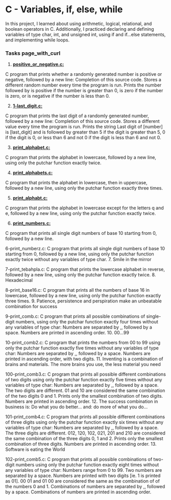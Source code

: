 
# C - Variables, if, else, while

In this project, I learned about using arithmetic, logical, relational, and boolean operators in C. Additionally, I practiced declaring and defining variables of type char, int, and unsigned int, using if and if...else statements, and implementing while loops.

### Tasks page_with_curl

1. **[positive_or_negative.c:](https://github.com/BromicOuma/alx-low_level_programming/blob/main/0x01-variables_if_else_while/0-positive_or_negative.c)**

C program that prints whether a randomly generated number is positive or negative, followed by a new line:
Completion of this source code.
Stores a different random number every time the program is run.
Prints the number followed by is positive if the number is greater than 0, is zero if the number is zero, or is negative if the number is less than 0.

2. **[1-last_digit.c:](https://github.com/BromicOuma/alx-low_level_programming/blob/main/0x01-variables_if_else_while/1-last_digit.c)** 

C program that prints the last digit of a randomly generated number, followed by a new line:
Completion of this source code.
Stores a different value every time the program is run.
Prints the string Last digit of [number] is [last_digit] and is followed by greater than 5 if the digit is greater than 5, 0 if the digit is 0, or less than 6 and not 0 if the digit is less than 6 and not 0.


3. **[print_alphabet.c:](https://github.com/BromicOuma/alx-low_level_programming/blob/main/0x01-variables_if_else_while/2-print_alphabet.c)** 

C program that prints the alphabet in lowercase, followed by a new line, using only the putchar function exactly twice.


4. **[print_alphabets.c:](https://github.com/BromicOuma/alx-low_level_programming/blob/main/0x01-variables_if_else_while/3-print_alphabets.c)** 

C program that prints the alphabet in lowercase, then in uppercase, followed by a new line, using only the putchar function exactly three times.

5. **[print_alphabt.c:](https://github.com/BromicOuma/alx-low_level_programming/blob/main/0x01-variables_if_else_while/4-print_alphabt.c)**
 
 C program that prints the alphabet in lowercase except for the letters q and e, followed by a new line, using only the putchar function exactly twice.


6. **[print_numbers.c:](https://github.com/BromicOuma/alx-low_level_programming/blob/main/0x01-variables_if_else_while/5-print_numbers.c)** 

C program that prints all single digit numbers of base 10 starting from 0, followed by a new line.


6-print_numberz.c: C program that prints all single digit numbers of base 10 starting from 0, followed by a new line, using only the putchar function exactly twice without any variables of type char.
7. Smile in the mirror

7-print_tebahpla.c: C program that prints the lowercase alphabet in reverse, followed by a new line, using only the putchar function exactly twice.
8. Hexadecimal

8-print_base16.c: C program that prints all the numbers of base 16 in lowercase, followed by a new line, using only the putchar function exactly three times.
9. Patience, persistence and perspiration make an unbeatable combination for success

9-print_comb.c: C program that prints all possible combinations of single-digit numbers, using only the putchar function exactly four times without any variables of type char:
Numbers are separated by ,, followed by a space.
Numbers are printed in ascending order.
10. 00...99

10-print_comb2.c: C program that prints the numbers from 00 to 99 using only the putchar function exactly five times without any variables of type char:
Numbers are separated by ,, followed by a space.
Numbers are printed in ascending order, with two digits.
11. Inventing is a combination of brains and materials. The more brains you use, the less material you need

100-print_comb3.c: C program that prints all possible different combinations of two digits using only the putchar function exactly five times without any variables of type char:
Numbers are separated by ,, followed by a space.
The two digits are different.
01 and 10 are considered the same combination of the two digits 0 and 1.
Prints only the smallest combination of two digits.
Numbers are printed in ascending order.
12. The success combination in business is: Do what you do better... and: do more of what you do...

101-print_comb4.c: C program that prints all possible different combinations of three digits using only the putchar function exactly six times without any variables of type char:
Numbers are separated by ,, followed by a space.
The three digits are different.
012, 120, 102, 021, 201 and 210 are considered the same combination of the three digits 0, 1 and 2.
Prints only the smallest combination of three digits.
Numbers are printed in ascending order.
13. Software is eating the World

102-print_comb5.c: C program that prints all possible combinations of two-digit numbers using only the putchar function exactly eight times without any variables of type char:
Numbers range from 0 to 99.
Two numbers are separated by a space.
Numbers are printed with two digits [ie. 1 is printed as 01].
00 01 and 01 00 are considered the same as the combination of of the numbers 0 and 1.
Combinations of numbers are separated by ,, followed by a space.
Combinations of numbers are printed in ascending order.
